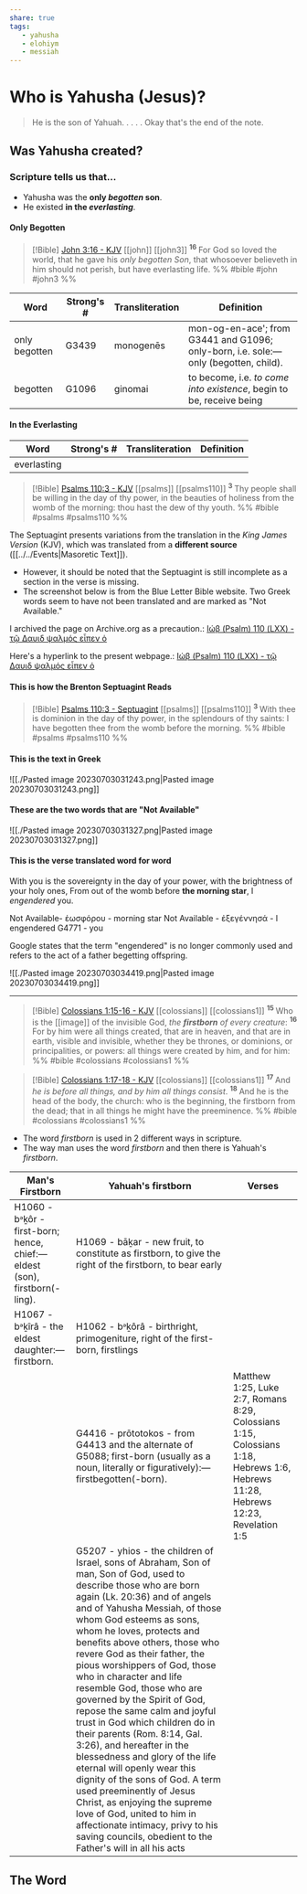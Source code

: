 ```yaml
---
share: true
tags: 
   - yahusha
   - elohiym
   - messiah
---
```


# Who is Yahusha (Jesus)?

> He is the son of Yahuah.
> .
> .
> .
> .
>  Okay that's the end of the note.

## Was Yahusha created?

### Scripture tells us that...
- Yahusha was the **only *begotten* son**.
- He existed **in the *everlasting***.

#### Only Begotten

> [!Bible] [John 3:16 - KJV](https://bible-api.com/john+3:16?translation=kjv) [[john]] [[john3]]
>  <sup> **16** </sup>For God so loved the world, that he gave his *only begotten Son*, that whosoever believeth in him should not perish, but have everlasting life.
 %% #bible #john #john3 %%

|Word|Strong's #|Transliteration|Definition|
|----|----|----|----|
|only begotten|G3439|monogenēs|mon-og-en-ace'; from G3441 and G1096; only-born, i.e. sole:—only (begotten, child).|
|begotten|G1096|ginomai|to become, i.e. *to come into existence*, begin to be, receive being|

#### In the Everlasting

|Word|Strong's #|Transliteration|Definition|
|----|----|----|----|
|everlasting||||

> [!Bible] [Psalms 110:3 - KJV](https://bible-api.com/psal+110:3?translation=kjv) [[psalms]] [[psalms110]]
>  <sup> **3** </sup>Thy people shall be willing in the day of thy power, in the beauties of holiness from the womb of the morning: thou hast the dew of thy youth.
 %% #bible #psalms #psalms110 %%

The Septuagint presents variations from the translation in the *King James Version* (KJV), which was translated from a **different source** ([[../../Events|Masoretic Text]]).
- However, it should be noted that the Septuagint is still incomplete as a section in the verse is missing.
- The screenshot below is from the Blue Letter Bible website. Two Greek words seem to have not been translated and are marked as "Not Available."

I archived the page on Archive.org as a precaution.:
[Ιώβ (Psalm) 110 (LXX) - τῷ Δαυιδ ψαλμός εἶπεν ὁ](https://web.archive.org/web/20230703072413/https://www.blueletterbible.org/lxx/psa/110/1/t_concl_588003)

Here's a hyperlink to the present webpage.: 
[Ιώβ (Psalm) 110 (LXX) - τῷ Δαυιδ ψαλμός εἶπεν ὁ](https://www.blueletterbible.org/lxx/psa/110/1/t_concl_588003)

#### This is how the Brenton Septuagint Reads
> [!Bible] [Psalms 110:3 - Septuagint](http://qbible.com/brenton-septuagint/psalms/110.html) [[psalms]] [[psalms110]]
>  <sup> **3** </sup>With thee is dominion in the day of thy power, in the splendours of thy saints: I have begotten thee from the womb before the morning.
 %% #bible #psalms #psalms110 %%
#### This is the text in Greek
![[./Pasted image 20230703031243.png|Pasted image 20230703031243.png]]

#### These are the two words that are "Not Available"
![[./Pasted image 20230703031327.png|Pasted image 20230703031327.png]]

#### This is the verse translated word for word

With you is the sovereignty in the day of your power, with the brightness of your holy ones, From out of the womb before **the morning star**, I *engendered* you.

Not Available- ἑωσφόρου - morning star
Not Available - ἐξεγέννησά - I engendered
G4771 - you

Google states that the term "engendered" is no longer commonly used and refers to the act of a father begetting offspring.

![[./Pasted image 20230703034419.png|Pasted image 20230703034419.png]]

---

> [!Bible] [Colossians 1:15-16 - KJV](https://bible-api.com/col+1:15-16?translation=kjv) [[colossians]] [[colossians1]]
>  <sup> **15** </sup>Who is the [[image]] of the invisible God, *the **firstborn** of every creature*: <sup> **16** </sup>For by him were all things created, that are in heaven, and that are in earth, visible and invisible, whether they be thrones, or dominions, or principalities, or powers: all things were created by him, and for him:
 %% #bible #colossians #colossians1 %%

> [!Bible] [Colossians 1:17-18 - KJV](https://bible-api.com/col+1:17-18?translation=kjv) [[colossians]] [[colossians1]]
>  <sup> **17** </sup>And *he is before all things, and by him all things consist*. <sup> **18** </sup>And he is the head of the body, the church: who is the beginning, the firstborn from the dead; that in all things he might have the preeminence.
 %% #bible #colossians #colossians1 %%

- The word *firstborn* is used in 2 different ways in scripture.
- The way man uses the word *firstborn* and then there is Yahuah's *firstborn*.

|Man's Firstborn|Yahuah's firstborn|Verses|
|----|----|----|
|H1060 - bᵊḵôr - first-born; hence, chief:—eldest (son), firstborn(-ling).|H1069 - bāḵar - new fruit, to constitute as firstborn, to give the right of the firstborn, to bear early||
|H1067 - bᵊḵîrâ - the eldest daughter:—firstborn.|H1062 - bᵊḵôrâ - birthright, primogeniture, right of the first-born, firstlings||
||G4416 - prōtotokos - from G4413 and the alternate of G5088; first-born (usually as a noun, literally or figuratively):—firstbegotten(-born).|Matthew 1:25, Luke 2:7, Romans 8:29,  Colossians 1:15,  Colossians 1:18,  Hebrews 1:6,  Hebrews 11:28,  Hebrews 12:23, Revelation 1:5|
||G5207 - yhios - the children of Israel, sons of Abraham,  Son of man, Son of God, used to describe those who are born again (Lk. 20:36) and of angels and of Yahusha Messiah, of those whom God esteems as sons, whom he loves, protects and benefits above others, those who revere God as their father, the pious worshippers of God, those who in character and life resemble God, those who are governed by the Spirit of God, repose the same calm and joyful trust in God which children do in their parents (Rom. 8:14, Gal. 3:26), and hereafter in the blessedness and glory of the life eternal will openly wear this dignity of the sons of God. A term used preeminently of Jesus Christ, as enjoying the supreme love of God, united to him in affectionate intimacy, privy to his saving councils, obedient to the Father's will in all his acts||


## The Word

